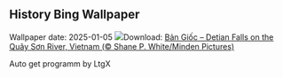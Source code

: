 ## History Bing Wallpaper
Wallpaper date: 2025-01-05
![](https://www.bing.com/th?id=OHR.VietnamFalls_EN-CA6990371995_UHD.jpg&w=1000)Download: [Bản Giốc – Detian Falls on the Quây Sơn River, Vietnam (© Shane P. White/Minden Pictures)](https://www.bing.com/th?id=OHR.VietnamFalls_EN-CA6990371995_UHD.jpg)

Auto get programm by LtgX
